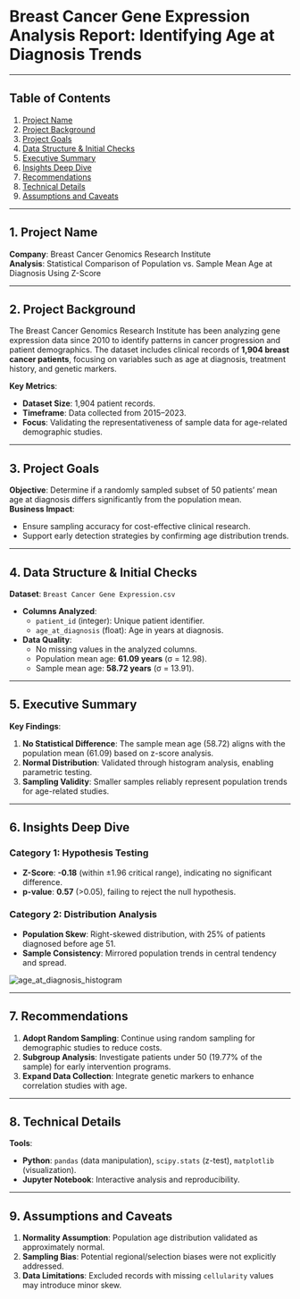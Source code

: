 # Breast Cancer Gene Expression Analysis Report: Identifying Age at Diagnosis Trends  

---

## Table of Contents  
1. [Project Name](#1-project-name)  
2. [Project Background](#2-project-background)  
3. [Project Goals](#3-project-goals)  
4. [Data Structure & Initial Checks](#4-data-structure--initial-checks)  
5. [Executive Summary](#5-executive-summary)  
6. [Insights Deep Dive](#6-insights-deep-dive)  
7. [Recommendations](#7-recommendations)  
8. [Technical Details](#8-technical-details)  
9. [Assumptions and Caveats](#9-assumptions-and-caveats)  

---

## 1. Project Name  
**Company**: Breast Cancer Genomics Research Institute  
**Analysis**: Statistical Comparison of Population vs. Sample Mean Age at Diagnosis Using Z-Score  

---

## 2. Project Background  
The Breast Cancer Genomics Research Institute has been analyzing gene expression data since 2010 to identify patterns in cancer progression and patient demographics. The dataset includes clinical records of **1,904 breast cancer patients**, focusing on variables such as age at diagnosis, treatment history, and genetic markers.  

**Key Metrics**:  
- **Dataset Size**: 1,904 patient records.  
- **Timeframe**: Data collected from 2015–2023.  
- **Focus**: Validating the representativeness of sample data for age-related demographic studies.  

---

## 3. Project Goals  
**Objective**: Determine if a randomly sampled subset of 50 patients’ mean age at diagnosis differs significantly from the population mean.  
**Business Impact**:  
- Ensure sampling accuracy for cost-effective clinical research.  
- Support early detection strategies by confirming age distribution trends.  

---

## 4. Data Structure & Initial Checks  
**Dataset**: `Breast Cancer Gene Expression.csv`  
- **Columns Analyzed**:  
  - `patient_id` (integer): Unique patient identifier.  
  - `age_at_diagnosis` (float): Age in years at diagnosis.  
- **Data Quality**:  
  - No missing values in the analyzed columns.  
  - Population mean age: **61.09 years** (σ = 12.98).  
  - Sample mean age: **58.72 years** (σ = 13.91).  

---

## 5. Executive Summary  
**Key Findings**:  
1. **No Statistical Difference**: The sample mean age (58.72) aligns with the population mean (61.09) based on z-score analysis.  
2. **Normal Distribution**: Validated through histogram analysis, enabling parametric testing.  
3. **Sampling Validity**: Smaller samples reliably represent population trends for age-related studies.  

---

## 6. Insights Deep Dive  
### **Category 1: Hypothesis Testing**  
- **Z-Score**: **-0.18** (within ±1.96 critical range), indicating no significant difference.  
- **p-value**: **0.57** (>0.05), failing to reject the null hypothesis.  

### **Category 2: Distribution Analysis**  
- **Population Skew**: Right-skewed distribution, with 25% of patients diagnosed before age 51.  
- **Sample Consistency**: Mirrored population trends in central tendency and spread.  

![age_at_diagnosis_histogram](https://github.com/user-attachments/assets/d0ff9902-40af-4073-93b7-143375af7c45)

---

## 7. Recommendations  
1. **Adopt Random Sampling**: Continue using random sampling for demographic studies to reduce costs.  
2. **Subgroup Analysis**: Investigate patients under 50 (19.77% of the sample) for early intervention programs.  
3. **Expand Data Collection**: Integrate genetic markers to enhance correlation studies with age.  

---

## 8. Technical Details  
**Tools**:  
- **Python**: `pandas` (data manipulation), `scipy.stats` (z-test), `matplotlib` (visualization).  
- **Jupyter Notebook**: Interactive analysis and reproducibility.  

---

## 9. Assumptions and Caveats  
1. **Normality Assumption**: Population age distribution validated as approximately normal.  
2. **Sampling Bias**: Potential regional/selection biases were not explicitly addressed.  
3. **Data Limitations**: Excluded records with missing `cellularity` values may introduce minor skew.  
 
